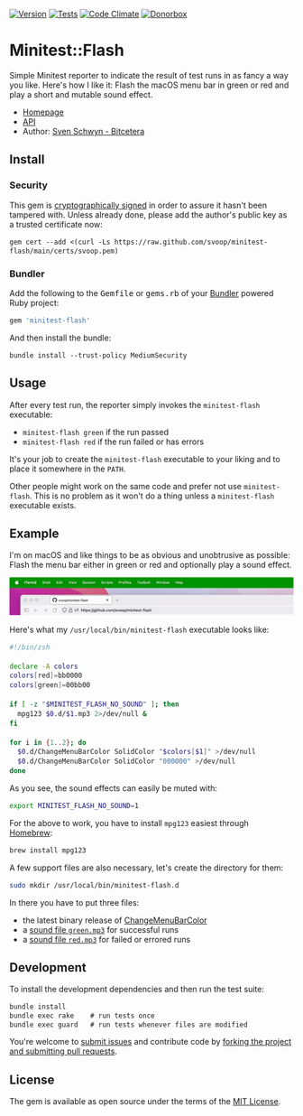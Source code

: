 [![Version](https://img.shields.io/gem/v/minitest-flash.svg?style=flat)](https://rubygems.org/gems/minitest-flash)
[![Tests](https://img.shields.io/github/actions/workflow/status/svoop/minitest-flash/test.yml?style=flat&label=tests)](https://github.com/svoop/minitest-flash/actions?workflow=Test)
[![Code Climate](https://img.shields.io/codeclimate/maintainability/svoop/minitest-flash.svg?style=flat)](https://codeclimate.com/github/svoop/minitest-flash/)
[![Donorbox](https://img.shields.io/badge/donate-on_donorbox-yellow.svg)](https://donorbox.org/bitcetera)

# Minitest::Flash

Simple Minitest reporter to indicate the result of test runs in as fancy a way you like. Here's how I like it: Flash the macOS menu bar in green or red and play a short and mutable sound effect.

* [Homepage](https://github.com/svoop/minitest-flash)
* [API](https://www.rubydoc.info/gems/minitest-flash)
* Author: [Sven Schwyn - Bitcetera](https://bitcetera.com)

## Install

### Security

This gem is [cryptographically signed](https://guides.rubygems.org/security/#using-gems) in order to assure it hasn't been tampered with. Unless already done, please add the author's public key as a trusted certificate now:

```
gem cert --add <(curl -Ls https://raw.github.com/svoop/minitest-flash/main/certs/svoop.pem)
```

### Bundler

Add the following to the <tt>Gemfile</tt> or <tt>gems.rb</tt> of your [Bundler](https://bundler.io) powered Ruby project:

```ruby
gem 'minitest-flash'
```

And then install the bundle:

```
bundle install --trust-policy MediumSecurity
```

## Usage

After every test run, the reporter simply invokes the `minitest-flash` executable:

* `minitest-flash green` if the run passed
* `minitest-flash red` if the run failed or has errors

It's your job to create the `minitest-flash` executable to your liking and to place it somewhere in the `PATH`.

Other people might work on the same code and prefer not use `minitest-flash`. This is no problem as it won't do a thing unless a `minitest-flash` executable exists.

## Example

I'm on macOS and like things to be as obvious and unobtrusive as possible: Flash the menu bar either in green or red and optionally play a sound effect.

![Screenshot](https://github.com/svoop/minitest-flash/raw/main/doc/screenshot.gif)

Here's what my `/usr/local/bin/minitest-flash` executable looks like:

```zsh
#!/bin/zsh

declare -A colors
colors[red]=bb0000
colors[green]=00bb00

if [ -z "$MINITEST_FLASH_NO_SOUND" ]; then
  mpg123 $0.d/$1.mp3 2>/dev/null &
fi

for i in {1..2}; do
  $0.d/ChangeMenuBarColor SolidColor "$colors[$1]" >/dev/null
  $0.d/ChangeMenuBarColor SolidColor "000000" >/dev/null
done
```

As you see, the sound effects can easily be muted with:

```zsh
export MINITEST_FLASH_NO_SOUND=1
```

For the above to work, you have to install `mpg123` easiest through [Homebrew](https://brew.sh/):

```zsh
brew install mpg123
```

A few support files are also necessary, let's create the directory for them:

```zsh
sudo mkdir /usr/local/bin/minitest-flash.d
```

In there you have to put three files:

* the latest binary release of [ChangeMenuBarColor](https://github.com/igorkulman/ChangeMenuBarColor)
* a [sound file `green.mp3`](https://github.com/svoop/minitest-flash/raw/main/doc/green.mp3) for successful runs
* a [sound file `red.mp3`](https://github.com/svoop/minitest-flash/raw/main/doc/red.mp3) for failed or errored runs

## Development

To install the development dependencies and then run the test suite:

```
bundle install
bundle exec rake    # run tests once
bundle exec guard   # run tests whenever files are modified
```

You're welcome to [submit issues](https://github.com/svoop/minitest-flash/issues) and contribute code by [forking the project and submitting pull requests](https://docs.github.com/en/get-started/quickstart/fork-a-repo).

## License

The gem is available as open source under the terms of the [MIT License](http://opensource.org/licenses/MIT).
